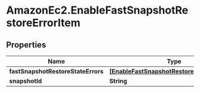 # AmazonEc2.EnableFastSnapshotRestoreErrorItem

## Properties

Name | Type | Description | Notes
------------ | ------------- | ------------- | -------------
**fastSnapshotRestoreStateErrors** | [**[EnableFastSnapshotRestoreStateErrorItem]**](EnableFastSnapshotRestoreStateErrorItem.md) |  | [optional] 
**snapshotId** | **String** |  | [optional] 


